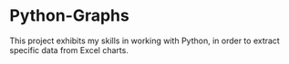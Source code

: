 # Python-Graphs
This project exhibits my skills in working with Python, in order to extract specific data from Excel charts. 
